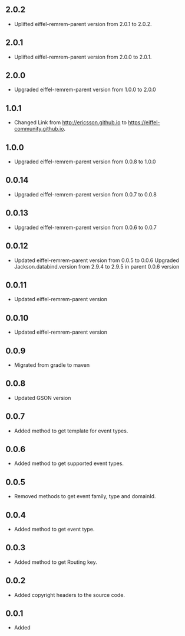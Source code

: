 ## 2.0.2
- Uplifted eiffel-remrem-parent version from 2.0.1 to 2.0.2.

## 2.0.1
- Uplifted eiffel-remrem-parent version from 2.0.0 to 2.0.1.

## 2.0.0
- Upgraded eiffel-remrem-parent version from 1.0.0 to 2.0.0

## 1.0.1
- Changed Link from http://ericsson.github.io to https://eiffel-community.github.io.

## 1.0.0
- Upgraded eiffel-remrem-parent version from 0.0.8 to 1.0.0

## 0.0.14
- Upgraded eiffel-remrem-parent version from 0.0.7 to 0.0.8

## 0.0.13
- Upgraded eiffel-remrem-parent version from 0.0.6 to 0.0.7

## 0.0.12
- Updated eiffel-remrem-parent version from 0.0.5 to 0.0.6
  Upgraded Jackson.databind.version from 2.9.4 to 2.9.5 in parent 0.0.6 version

## 0.0.11
- Updated eiffel-remrem-parent version

## 0.0.10
- Updated eiffel-remrem-parent version

## 0.0.9
- Migrated from gradle to maven

## 0.0.8
- Updated GSON version

## 0.0.7
- Added method to get template for event types.

## 0.0.6
- Added method to get supported event types.

## 0.0.5
- Removed methods to get event family, type and domainId.

## 0.0.4
- Added method to get event type.

## 0.0.3
- Added method to get Routing key.

## 0.0.2
- Added copyright headers to the source code.

## 0.0.1
- Added
